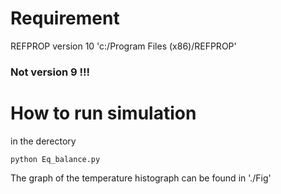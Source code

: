# Requirement
REFPROP version 10
'c:/Program Files (x86)/REFPROP'
### Not version 9 !!!


# How to run simulation
in the derectory
```
python Eq_balance.py
```

The graph of the temperature histograph can be found in './Fig'